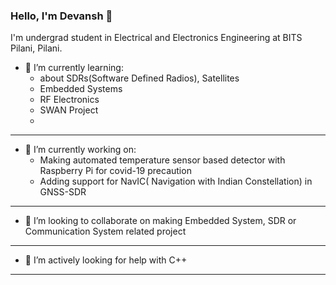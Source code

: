### Hello, I'm Devansh 👋

I'm undergrad student in Electrical and Electronics Engineering at BITS Pilani, Pilani.

- 🌱 I’m currently learning:
  - about SDRs(Software Defined Radios), Satellites
  - Embedded Systems
  - RF Electronics
  - SWAN Project
  - 
---
- 🔭 I’m currently working on:
  - Making automated temperature sensor based detector with Raspberry Pi for covid-19 precaution
  - Adding support for NavIC( Navigation with Indian Constellation) in GNSS-SDR
---
- 👯 I’m looking to collaborate on making Embedded System, SDR or Communication System related project
---
- 🤔 I’m actively looking for help with C++
---
<!--
**Devansh0210/Devansh0210** is a ✨ _special_ ✨ repository because its `README.md` (this file) appears on your GitHub profile.

Here are some ideas to get you started:

- 🔭 I’m currently working on ...
- 🌱 I’m currently learning ...
- 👯 I’m looking to collaborate on ...
- 🤔 I’m looking for help with ...
- 💬 Ask me about ...
- 📫 How to reach me: ...
- 😄 Pronouns: ...
- ⚡ Fun fact: ...
-->
